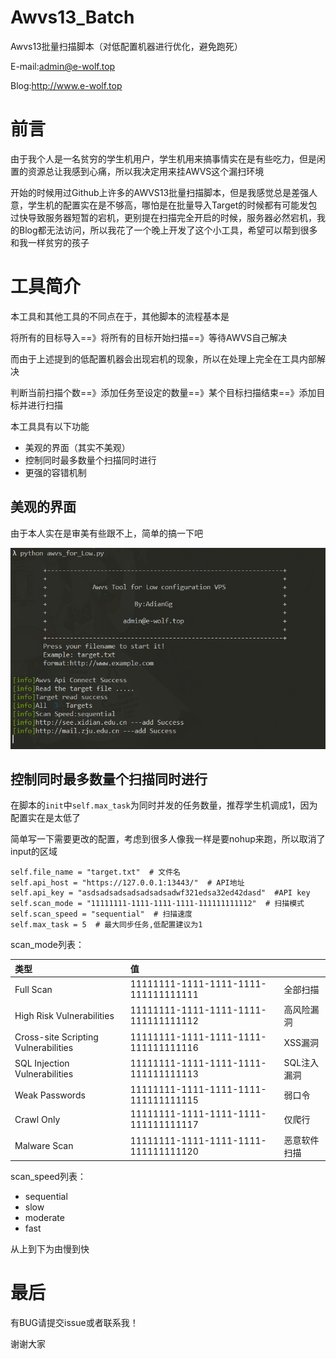 # Awvs13_Batch
Awvs13批量扫描脚本（对低配置机器进行优化，避免跑死）

E-mail:admin@e-wolf.top

Blog:http://www.e-wolf.top

# 前言

由于我个人是一名贫穷的学生机用户，学生机用来搞事情实在是有些吃力，但是闲置的资源总让我感到心痛，所以我决定用来挂AWVS这个漏扫环境

开始的时候用过Github上许多的AWVS13批量扫描脚本，但是我感觉总是差强人意，学生机的配置实在是不够高，哪怕是在批量导入Target的时候都有可能发包过快导致服务器短暂的宕机，更别提在扫描完全开启的时候，服务器必然宕机，我的Blog都无法访问，所以我花了一个晚上开发了这个小工具，希望可以帮到很多和我一样贫穷的孩子

# 工具简介

本工具和其他工具的不同点在于，其他脚本的流程基本是

将所有的目标导入==》将所有的目标开始扫描==》等待AWVS自己解决

而由于上述提到的低配置机器会出现宕机的现象，所以在处理上完全在工具内部解决

判断当前扫描个数==》添加任务至设定的数量==》某个目标扫描结束==》添加目标并进行扫描



本工具具有以下功能

- 美观的界面（其实不美观）
- 控制同时最多数量个扫描同时进行
- 更强的容错机制

## 美观的界面

由于本人实在是审美有些跟不上，简单的搞一下吧

![1](/pic/1.png)

## 控制同时最多数量个扫描同时进行

在脚本的`init`中`self.max_task`为同时并发的任务数量，推荐学生机调成1，因为配置实在是太低了

简单写一下需要更改的配置，考虑到很多人像我一样是要nohup来跑，所以取消了input的区域

```
self.file_name = "target.txt"  # 文件名
self.api_host = "https://127.0.0.1:13443/"  # API地址
self.api_key = "asdsadsadsadsadsadsadwf321edsa32ed42dasd"  #API key
self.scan_mode = "11111111-1111-1111-1111-111111111112"  # 扫描模式
self.scan_speed = "sequential"  # 扫描速度
self.max_task = 5  # 最大同步任务,低配置建议为1
```

scan_mode列表：

| 类型                                 | 值                                   |              |
| :----------------------------------- | :----------------------------------- | :----------- |
| Full Scan                            | 11111111-1111-1111-1111-111111111111 | 全部扫描     |
| High Risk Vulnerabilities            | 11111111-1111-1111-1111-111111111112 | 高风险漏洞   |
| Cross-site Scripting Vulnerabilities | 11111111-1111-1111-1111-111111111116 | XSS漏洞      |
| SQL Injection Vulnerabilities        | 11111111-1111-1111-1111-111111111113 | SQL注入漏洞  |
| Weak Passwords                       | 11111111-1111-1111-1111-111111111115 | 弱口令       |
| Crawl Only                           | 11111111-1111-1111-1111-111111111117 | 仅爬行       |
| Malware Scan                         | 11111111-1111-1111-1111-111111111120 | 恶意软件扫描 |

scan_speed列表：

- sequential 
- slow 
- moderate 
- fast

从上到下为由慢到快



# 最后

有BUG请提交issue或者联系我！

谢谢大家